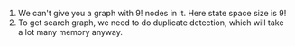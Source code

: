 1. We can't give you a graph with 9! nodes in it. Here state space size is 9!
2.  To get search graph, we need to do duplicate detection, which will take a lot many memory anyway.